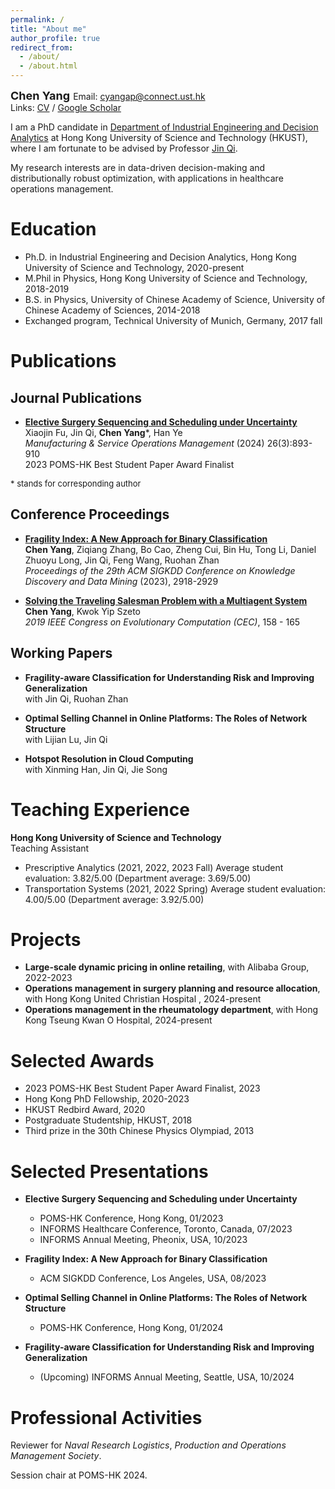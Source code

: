 ```yaml
---
permalink: /
title: "About me"
author_profile: true
redirect_from: 
  - /about/
  - /about.html
---
```


<font size=4> **Chen Yang**  </font>
Email: cyangap@connect.ust.hk  
Links: [CV](../files/paper1.pdf) / [Google Scholar](https://scholar.google.com/citations?user=Q70LgrAAAAAJ&hl=zh-CN)

I am a PhD candidate in [Department of Industrial Engineering and Decision Analytics](https://www.ieda.ust.hk/eng/index.php) at Hong Kong University of Science and Technology (HKUST), where I am fortunate to be advised by Professor [Jin Qi](https://www.ieda.ust.hk/eng/faculty-staff.php?catid=5&sid=15&id=22). 

My research interests are in data-driven decision-making and distributionally robust optimization, with applications in healthcare operations management.

Education
======
- Ph.D. in Industrial Engineering and Decision Analytics, Hong Kong University of Science and Technology, 2020-present
- M.Phil in Physics, Hong Kong University of Science and Technology, 2018-2019
- B.S. in Physics, University of Chinese Academy of Science, University of Chinese Academy of Sciences, 2014-2018
- Exchanged program, Technical University of Munich, Germany, 2017 fall

Publications
======

Journal Publications
------

- [**Elective Surgery Sequencing and Scheduling under Uncertainty**](https://pubsonline.informs.org/doi/full/10.1287/msom.2022.0029)  
  Xiaojin Fu, Jin Qi, **Chen Yang**\*, Han Ye  
  *Manufacturing & Service Operations Management* (2024) 26(3):893-910  
  2023 POMS-HK Best Student Paper Award Finalist

<font size=2> \* stands for corresponding author </font>

Conference Proceedings
------

- [**Fragility Index: A New Approach for Binary Classification**](https://dl.acm.org/doi/abs/10.1145/3580305.3599356)  
  **Chen Yang**, Ziqiang Zhang, Bo Cao, Zheng Cui, Bin Hu, Tong Li, Daniel Zhuoyu Long, Jin Qi, Feng Wang, Ruohan Zhan  
  *Proceedings of the 29th ACM SIGKDD Conference on Knowledge Discovery and Data Mining* (2023), 2918-2929

- [**Solving the Traveling Salesman Problem with a Multiagent System**](https://ieeexplore.ieee.org/document/8789895)  
  **Chen Yang**, Kwok Yip Szeto  
  *2019 IEEE Congress on Evolutionary Computation (CEC)*, 158 - 165

Working Papers
------

- **Fragility-aware Classification for Understanding Risk and Improving Generalization**  
  with Jin Qi, Ruohan Zhan  

- **Optimal Selling Channel in Online Platforms: The Roles of Network Structure**  
  with Lijian Lu, Jin Qi

- **Hotspot Resolution in Cloud Computing**  
  with Xinming Han, Jin Qi, Jie Song


Teaching Experience
=====
**Hong Kong University of Science and Technology**  
Teaching Assistant  
- Prescriptive Analytics (2021, 2022, 2023 Fall)
  Average student evaluation: 3.82/5.00 (Department average: 3.69/5.00)
- Transportation Systems (2021, 2022 Spring)
  Average student evaluation: 4.00/5.00 (Department average: 3.92/5.00)


Projects
=====
- **Large-scale dynamic pricing in online retailing**, with Alibaba Group, 2022-2023
- **Operations management in surgery planning and resource allocation**, with Hong Kong United Christian Hospital , 2024-present
- **Operations management in the rheumatology department**, with Hong Kong Tseung Kwan O Hospital, 2024-present

Selected Awards
=====
- 2023 POMS-HK Best Student Paper Award Finalist, 2023
- Hong Kong PhD Fellowship, 2020-2023
- HKUST Redbird Award, 2020
- Postgraduate Studentship, HKUST, 2018
- Third prize in the 30th Chinese Physics Olympiad, 2013

Selected Presentations
=====
- **Elective Surgery Sequencing and Scheduling under Uncertainty**
  - POMS-HK Conference, Hong Kong, 01/2023
  - INFORMS Healthcare Conference, Toronto, Canada, 07/2023
  - INFORMS Annual Meeting, Pheonix, USA, 10/2023
 
- **Fragility Index: A New Approach for Binary Classification**
  - ACM SIGKDD Conference, Los Angeles, USA, 08/2023

- **Optimal Selling Channel in Online Platforms: The Roles of Network Structure**
  - POMS-HK Conference, Hong Kong, 01/2024
 
- **Fragility-aware Classification for Understanding Risk and Improving Generalization**
  - (Upcoming) INFORMS Annual Meeting, Seattle, USA, 10/2024
 
Professional Activities
=====
Reviewer for *Naval Research Logistics*, *Production and Operations Management Society*.

Session chair at POMS-HK 2024. 

  
